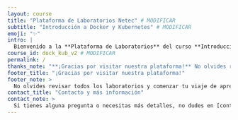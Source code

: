 ```yaml
---
layout: course
title: "Plataforma de Laboratorios Netec" # MODIFICAR
subtitle: "Introducción a Docker y Kubernetes" # MODIFICAR
emoji: "✨"
intro: |
  Bienvenido a la **Plataforma de Laboratorios** del curso **Introducción a Docker y Kubernetes**. Aquí podrás explorar diferentes configuraciones a través de prácticas guiadas. ¡Desarrolla tus habilidades y lleva tus conocimientos al siguiente nivel!
course_id: dock_kub_v2 # MODIFICAR
permalink: /
thanks_note: "**¡Gracias por visitar nuestra plataforma!** No olvides revisar todos los laboratorios y comenzar tu viaje de aprendizaje hoy mismo."
footer_title: "¡Gracias por visitar nuestra plataforma!"
footer_note: >  
  No olvides revisar todos los laboratorios y comenzar tu viaje de aprendizaje hoy mismo.
contact_title: "Contacto y más información"
contact_note: >
  Si tienes alguna pregunta o necesitas más detalles, no dudes en [contactarnos](mailto:soporte@netec.com). También puedes encontrar más recursos en nuestra página de <a href="https://netec.com" target="_blank" rel="noopener noreferrer">Netec</a>.
---
```

